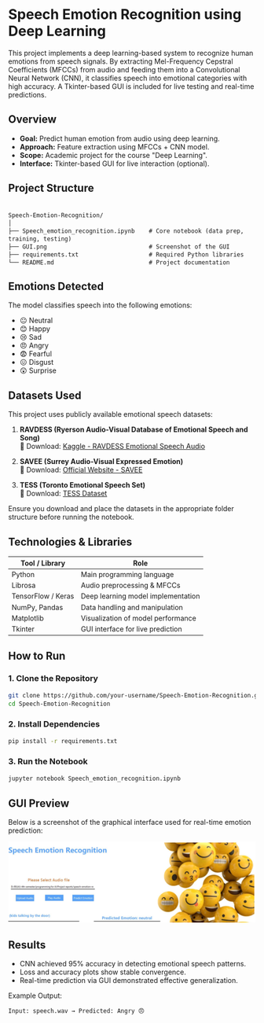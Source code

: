 
#  Speech Emotion Recognition using Deep Learning

This project implements a deep learning-based system to recognize human emotions from speech signals. By extracting Mel-Frequency Cepstral Coefficients (MFCCs) from audio and feeding them into a Convolutional Neural Network (CNN), it classifies speech into emotional categories with high accuracy. A Tkinter-based GUI is included for live testing and real-time predictions.


## Overview

- **Goal:** Predict human emotion from audio using deep learning.
- **Approach:** Feature extraction using MFCCs + CNN model.
- **Scope:** Academic project for the course "Deep Learning".
- **Interface:** Tkinter-based GUI for live interaction (optional).


## Project Structure

```

Speech-Emotion-Recognition/
│
├── Speech_emotion_recognition.ipynb    # Core notebook (data prep, training, testing)
├── GUI.png                             # Screenshot of the GUI
├── requirements.txt                    # Required Python libraries
└── README.md                           # Project documentation

````

## Emotions Detected

The model classifies speech into the following emotions:

- 😐 Neutral  
- 😊 Happy  
- 😢 Sad  
- 😠 Angry  
- 😨 Fearful  
- 😖 Disgust  
- 😲 Surprise  


## Datasets Used

This project uses publicly available emotional speech datasets:

1. **RAVDESS (Ryerson Audio-Visual Database of Emotional Speech and Song)**  
   🎵 Download: [Kaggle - RAVDESS Emotional Speech Audio](https://www.kaggle.com/datasets/uwrfkaggler/ravdess-emotional-speech-audio)

2. **SAVEE (Surrey Audio-Visual Expressed Emotion)**  
   🎵 Download: [Official Website - SAVEE](https://zenodo.org/record/1188976)

3. **TESS (Toronto Emotional Speech Set)**  
   🎵 Download: [TESS Dataset](https://tspace.library.utoronto.ca/handle/1807/24487)

Ensure you download and place the datasets in the appropriate folder structure before running the notebook.


## Technologies & Libraries

| Tool / Library     | Role                                |
|--------------------|-------------------------------------|
| Python             | Main programming language           |
| Librosa            | Audio preprocessing & MFCCs         |
| TensorFlow / Keras | Deep learning model implementation  |
| NumPy, Pandas      | Data handling and manipulation      |
| Matplotlib         | Visualization of model performance  |
| Tkinter            | GUI interface for live prediction   |


## How to Run

### 1. Clone the Repository

```bash
git clone https://github.com/your-username/Speech-Emotion-Recognition.git
cd Speech-Emotion-Recognition
````

### 2. Install Dependencies

```bash
pip install -r requirements.txt
```

### 3. Run the Notebook

```bash
jupyter notebook Speech_emotion_recognition.ipynb
```



## GUI Preview

Below is a screenshot of the graphical interface used for real-time emotion prediction:

![GUI](GUI.png)


## Results

* CNN achieved 95% accuracy in detecting emotional speech patterns.
* Loss and accuracy plots show stable convergence.
* Real-time prediction via GUI demonstrated effective generalization.

Example Output:

```
Input: speech.wav → Predicted: Angry 😠
```




